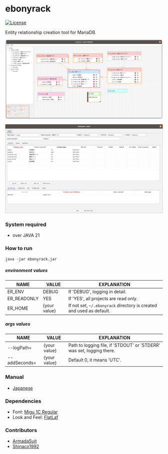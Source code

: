 # ebonyrack

[![License](https://img.shields.io/badge/License-Apache%202.0-blue.svg)](https://opensource.org/licenses/Apache-2.0)

Entity relationship creation tool for MariaDB.  

![image](image/image01.png)

![image](image/image02.png)

### System required

* over JAVA 21

### How to run

    java -jar ebonyrack.jar

##### environment values

| NAME        | VALUE        | EXPLANATION                                                          |
|-------------|--------------|----------------------------------------------------------------------|
| ER_ENV      | DEBUG        | If 'DEBUG', logging in detail.                                       |
| ER_READONLY | YES          | If 'YES', all projects are read only.                                |
| ER_HOME     | {your value} | If not set, `~/.ebonyrack` directory is created and used as default. |

##### args values

| NAME | VALUE | EXPLANATION                                                           |
|------|-------|-----------------------------------------------------------------------|
|--logPath=|{your value}| Path to logging file, if 'STDOUT' or 'STDERR' was set, logging there. |
|--addSeconds=|{your value}| Default 0, it means 'UTC'.                                            |

### Manual

* [Japanese](./manual/manual.ja.md)

### Dependencies

* Font: [Migu 1C Regular](https://itouhiro.github.io/mixfont-mplus-ipa/migu/)
* Look and Feel: [FlatLaf](https://www.formdev.com/flatlaf/)

### Contributors

* [ArmadaSuit](https://github.com/ArmadaSuit)
* [Shinaco1992](https://github.com/Shinaco1992)
